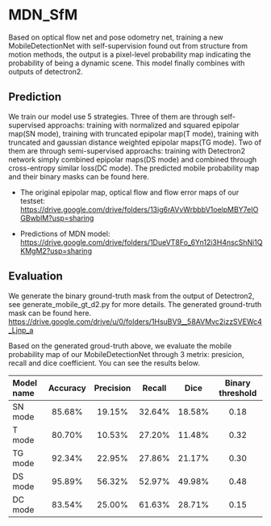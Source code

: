 # MDN_SfM
Based on optical flow net and pose odometry net, training a new MobileDetectionNet with self-supervision found out from structure from motion methods, the output is a pixel-level probability map indicating the probability of being a dynamic scene.  This model finally combines with outputs of detectron2.

## Prediction
We train our model use 5 strategies. Three of them are through self-supervised approachs: training with normalized and squared epipolar map(SN mode), training with truncated epipolar map(T mode), training with truncated and gaussian distance weighted epipolar maps(TG mode). Two of them are through semi-supervised approachs: training with Detectron2 network simply combined epipolar maps(DS mode) and combined through cross-entropy similar loss(DC mode). The predicted mobile probability map and their binary masks can be found here.


- The original epipolar map, optical flow and flow error maps of our testset:
https://drive.google.com/drive/folders/13ig6rAVvWrbbbV1oelpMBY7eIOGBwblM?usp=sharing


- Predictions of MDN model:
https://drive.google.com/drive/folders/1DueVT8Fo_6Yn12i3H4nscShNi1QKMgM2?usp=sharing 




## Evaluation 
We generate the binary ground-truth mask from the output of Detectron2, see generate_mobile_gt_d2.py for more details.
The generated ground-truth mask can be found here.
https://drive.google.com/drive/u/0/folders/1HsuBV9__58AVMvc2izzSVEWc4_Ljnp_a 

Based on the generated groud-truth above, we evaluate the mobile probability map of our MobileDetectionNet through 3 metrix: presicion, recall and dice coefficient. You can see the results below.

|Model name  | Accuracy | Precision | Recall | Dice | Binary threshold|
|:-----------|:--------:|:---------:|:------:|:----:|:---------------:|
|SN mode     | 85.68% | 19.15% | 32.64% | 18.58% | 0.18 |
|T mode      | 80.70% | 10.53% | 27.20% | 11.48% | 0.32 |
|TG mode     | 92.34% | 22.95% | 27.86% | 21.17% | 0.30 |
|DS mode     | 95.89% | 56.32% | 52.97% | 49.98% | 0.48 |
|DC mode     | 83.54% | 25.00% | 61.63% | 28.71% | 0.15 |

